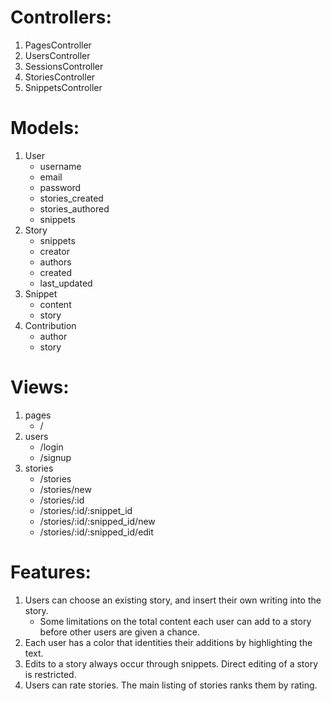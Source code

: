 # Controllers:
1. PagesController
1. UsersController
1. SessionsController
1. StoriesController
1. SnippetsController

# Models:
1. User
   - username
   - email
   - password
   - stories_created
   - stories_authored
   - snippets
2. Story
   - snippets
   - creator
   - authors
   - created
   - last_updated
3. Snippet
   - content
   - story
4. Contribution
   - author
   - story

# Views:
1. pages
   - /
1. users
   - /login
   - /signup
2. stories
   - /stories 
   - /stories/new
   - /stories/:id
   - /stories/:id/:snippet_id
   - /stories/:id/:snipped_id/new
   - /stories/:id/:snipped_id/edit

# Features:
1. Users can choose an existing story, and insert their own writing into the story.
   - Some limitations on the total content each user can add to a story before other users are given a chance.
2. Each user has a color that identities their additions by highlighting the text.
3. Edits to a story always occur through snippets. Direct editing of a story is restricted.
4. Users can rate stories. The main listing of stories ranks them by rating.



